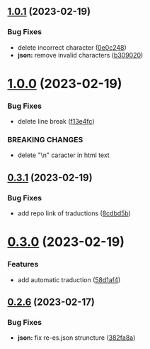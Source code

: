 ## [1.0.1](https://github.com/allnnde/pf2e-esp-translation/compare/v1.0.0...v1.0.1) (2023-02-19)


### Bug Fixes

* delete incorrect character ([0e0c248](https://github.com/allnnde/pf2e-esp-translation/commit/0e0c2480b7502a2ac9daed52f3a0f05873faa2ef))
* **json:** remove invalid characters ([b309020](https://github.com/allnnde/pf2e-esp-translation/commit/b309020254c1bbfb9c9ab637f101d6c5257dc4c6))



# [1.0.0](https://github.com/allnnde/pf2e-esp-translation/compare/v0.3.1...v1.0.0) (2023-02-19)


### Bug Fixes

* delete line break ([f13e4fc](https://github.com/allnnde/pf2e-esp-translation/commit/f13e4fce7657e90070ba6aa47d5b6e9c432aa9a8))


### BREAKING CHANGES

* delete "\n" caracter in html text



## [0.3.1](https://github.com/allnnde/pf2e-esp-translation/compare/v0.3.0...v0.3.1) (2023-02-19)


### Bug Fixes

* add repo link of traductions ([8cdbd5b](https://github.com/allnnde/pf2e-esp-translation/commit/8cdbd5bb367dac0f8db095ffb55100bd50cf9c8d))



# [0.3.0](https://github.com/allnnde/pf2e-esp-translation/compare/v0.2.6...v0.3.0) (2023-02-19)


### Features

* add automatic traduction ([58d1af4](https://github.com/allnnde/pf2e-esp-translation/commit/58d1af482cb520cad07e8fddf5a2090c1a884483))



## [0.2.6](https://github.com/allnnde/pf2e-esp-translation/compare/v0.2.5...v0.2.6) (2023-02-17)


### Bug Fixes

* **json:** fix re-es.json struncture ([382fa8a](https://github.com/allnnde/pf2e-esp-translation/commit/382fa8a07e375d6d6d8dcc95f7f5e4f712bb0158))



